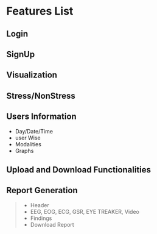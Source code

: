 # Features List

## Login

## SignUp

## Visualization

## Stress/NonStress

## Users Information

- Day/Date/Time
- user Wise
- Modalities
- Graphs

## Upload and Download Functionalities

## Report Generation

> - Header
> - EEG, EOG, ECG, GSR, EYE TREAKER, Video
> - Findings
> - Download Report
